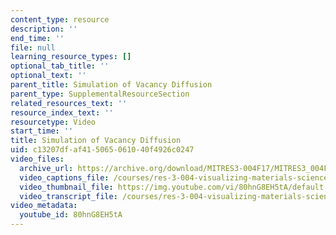 ```yaml
---
content_type: resource
description: ''
end_time: ''
file: null
learning_resource_types: []
optional_tab_title: ''
optional_text: ''
parent_title: Simulation of Vacancy Diffusion
parent_type: SupplementalResourceSection
related_resources_text: ''
resource_index_text: ''
resourcetype: Video
start_time: ''
title: Simulation of Vacancy Diffusion
uid: c13207df-af41-5065-0610-40f4926c0247
video_files:
  archive_url: https://archive.org/download/MITRES3-004F17/MITRES3_004F17_2012_javed_300k.mp4
  video_captions_file: /courses/res-3-004-visualizing-materials-science-fall-2017/867e0c4050f65866a8f77a0e7cc088fc_80hnG8EH5tA.vtt
  video_thumbnail_file: https://img.youtube.com/vi/80hnG8EH5tA/default.jpg
  video_transcript_file: /courses/res-3-004-visualizing-materials-science-fall-2017/b6a8028f58d4048018daa13b3870dea2_80hnG8EH5tA.pdf
video_metadata:
  youtube_id: 80hnG8EH5tA
---
```


